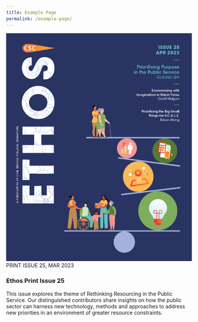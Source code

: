 ```yaml
---
title: Example Page
permalink: /example-page/
---
```

<div class="container-fluid">

	
<div class="row">
		
<div class="col-md-5 pull-left">
<img src="/images/Ethos_Images/Ethos_Issue_25/ETHOS_APR2023_Cover.jpg">	
</div>
		
<div class="col-md-5 pull-right">
PRINT ISSUE 25, MAR 2023
<h3>Ethos Print Issue 25</h3>	
<p>This issue explores the theme of Rethinking Resourcing in the Public Service. Our distinguished contributors share insights on how the public sector can harness new technology, methods and approaches to address new priorities in an environment of greater resource constraints.</p>
</div>	

</div>
	
	
	
	
	
	
	
	
	
	
	

</div>